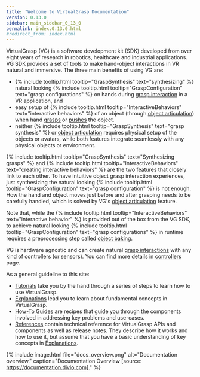 ```yaml
---
title: "Welcome to VirtualGrasp Documentation"
version: 0.13.0
sidebar: main_sidebar_0_13_0
permalink: index.0.13.0.html
#redirect_from: index.html
---
```


VirtualGrasp (VG) is a software development kit (SDK) developed from over eight years of research in robotics, healthcare and industrial applications.
VG SDK provides a set of tools to make hand-object interactions in VR natural and immersive. The three main benefits of using VG are:
* {% include tooltip.html tooltip="GraspSynthesis" text="synthesizing" %} natural looking {% include tooltip.html tooltip="GraspConfiguration" text="grasp configurations" %} on hands during [grasp interaction](grasp_interaction.0.13.0.html) in a VR application, and
* easy setup of {% include tooltip.html tooltip="InteractiveBehaviors" text="interactive behaviors" %} of an object (through [object articulation](object_articulation.0.13.0.html)) when hand [grasps](grasp_interaction.0.13.0.html) or [pushes](push_interaction.0.13.0.html) the object. 
* neither {% include tooltip.html tooltip="GraspSynthesis" text="grasp synthesis" %} or [object articulation](object_articulation.0.13.0.html) requires physical setup of the objects or avatars, while both features integrate seamlessly with any physical objects or environment.

{% include tooltip.html tooltip="GraspSynthesis" text="Synthesizing grasps" %} and {% include tooltip.html tooltip="InteractiveBehaviors" text="creating interactive behaviors" %} are the two features that closely link to each other. 
To have intuitive object grasp interaction experiences, just synthesizing the natural looking 
{% include tooltip.html tooltip="GraspConfiguration" text="grasp configuration" %} is not enough. How the hand and object moves just before and after grasping needs to be carefully handled, which is solved by VG's [object articulation](object_articulation.0.13.0.html) feature.

Note that, while the {% include tooltip.html tooltip="InteractiveBehaviors" text="interactive behavior" %} is provided out of the box from the VG SDK, 
to achieve natural looking {% include tooltip.html tooltip="GraspConfiguration" text="grasp configurations" %} in runtime
requires a preprocessing step called [object baking](object_baking.0.13.0.html).

VG is hardware agnostic and can create natural [grasp interactions](grasp_interaction.0.13.0.html) with any kind of controllers (or sensors). 
You can find more details in [controllers](controllers.0.13.0.html) page.

As a general guideline to this site:

* [Tutorials](unity_get_started_installation.0.13.0.html) take you by the hand through a series of steps to learn how to use VirtualGrasp.
* [Explanations](controllers.0.13.0.html) lead you to learn about fundamental concepts in VirtualGrasp.
* [How-To Guides](unity_component_myvirtualgrasp.0.13.0.html) are recipes that guide you through the components involved in addressing key problems and use-cases.
* [References](virtualgrasp_unityapi.0.13.0.html) contain technical reference for VirtualGrasp APIs and components as well as release notes. They describe how it works and how to use it,
 but assume that you have a basic understanding of key concepts in [Explanations](controllers.0.13.0.html).

{% include image.html file="docs_overview.png" alt="Documentation overview." caption="Documentation Overview [source: https://documentation.divio.com]." %}